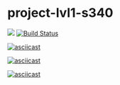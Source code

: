 # project-lvl1-s340
<a href="https://codeclimate.com/github/codeclimate/codeclimate/maintainability"><img src="https://api.codeclimate.com/v1/badges/a99a88d28ad37a79dbf6/maintainability" /></a>
[![Build Status](https://travis-ci.org/akuimov/project-lvl1-s340.svg?branch=master)](https://travis-ci.org/akuimov/project-lvl1-s340)

[![asciicast](https://asciinema.org/a/5zdOKhXFmEqdbKB88lVWOAjL4.png)](https://asciinema.org/a/5zdOKhXFmEqdbKB88lVWOAjL4)

[![asciicast](https://asciinema.org/a/j9jVsWuLzWYDeVFs7TgZh30Re.png)](https://asciinema.org/a/j9jVsWuLzWYDeVFs7TgZh30Re)

[![asciicast](https://asciinema.org/a/ioTKWl0lT5UVhbXmdMXvM08Ql.png)](https://asciinema.org/a/ioTKWl0lT5UVhbXmdMXvM08Ql)